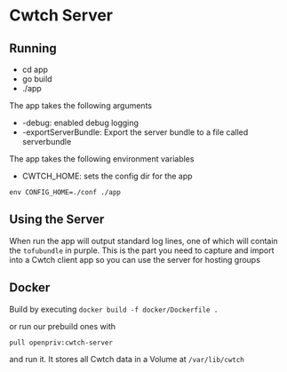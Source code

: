 # Cwtch Server

## Running

- cd app
- go build
- ./app

The app takes the following arguments
- -debug: enabled debug logging
- -exportServerBundle: Export the server bundle to a file called serverbundle


The app takes the following environment variables
- CWTCH_HOME: sets the config dir for the app

`env CONFIG_HOME=./conf ./app`

## Using the Server

When run the app will output standard log lines, one of which will contain the `tofubundle` in purple. This is the part you need to capture and import into a Cwtch client app so you can use the server for hosting groups

## Docker

Build by executing `docker build -f docker/Dockerfile .`

or run our prebuild ones with 

`pull openpriv:cwtch-server`

and run it. It stores all Cwtch data in a Volume at `/var/lib/cwtch`

